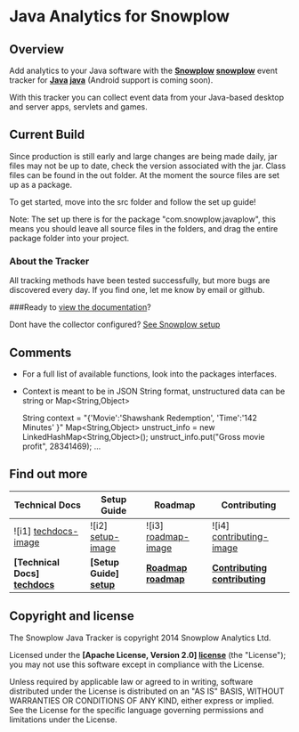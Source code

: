 # Java Analytics for Snowplow

## Overview

Add analytics to your Java software with the **[Snowplow] [snowplow]** event tracker for **[Java] [java]** (Android support is coming soon).

With this tracker you can collect event data from your Java-based desktop and server apps, servlets and games.

## Current Build

Since production is still early and large changes are being made daily, jar files may not be up to date, check the version associated with the jar. Class files can be found in the out folder. At the moment the source files are set up as a package.

To get started, move into the src folder and follow the set up guide!

Note: The set up there is for the package "com.snowplow.javaplow", this means you should leave all source files in the folders, and drag the entire package folder into your project. 

### About the Tracker

All tracking methods have been tested successfully, but more bugs are discovered every day. If you find one, let me know by email or github.

###Ready to [view the documentation][documentation]?

Dont have the collector configured? [See Snowplow setup][setup]

## Comments

- For a full list of available functions, look into the packages interfaces.
- Context is meant to be in JSON String format, unstructured data can be string or Map<String,Object>

	String context = "{'Movie':'Shawshank Redemption', 'Time':'142 Minutes' }"
	Map<String,Object> unstruct_info = new LinkedHashMap<String,Object>();
	unstruct_info.put("Gross movie profit", 28341469);
	...


## Find out more

| Technical Docs                  | Setup Guide               | Roadmap                 | Contributing                      |
|---------------------------------|---------------------------|-------------------------|-----------------------------------|
| ![i1] [techdocs-image]          | ![i2] [setup-image]       | ![i3] [roadmap-image]   | ![i4] [contributing-image]        |
| **[Technical Docs] [techdocs]** | **[Setup Guide] [setup]** | **[Roadmap] [roadmap]** | **[Contributing] [contributing]** |

## Copyright and license

The Snowplow Java Tracker is copyright 2014 Snowplow Analytics Ltd.

Licensed under the **[Apache License, Version 2.0] [license]** (the "License");
you may not use this software except in compliance with the License.

Unless required by applicable law or agreed to in writing, software
distributed under the License is distributed on an "AS IS" BASIS,
WITHOUT WARRANTIES OR CONDITIONS OF ANY KIND, either express or implied.
See the License for the specific language governing permissions and
limitations under the License.

[java]: http://www.java.com/en/

[snowplow]: http://snowplowanalytics.com

[dependencies]: https://drive.google.com/folderview?id=0B9v7AAtH8DSpWWZ1c3RUZjU3WlU&usp=sharing
[documentation]: https://gleasonk.github.io/Saggezza/JavaDoc/index.html

[techdocs-image]: https://d3i6fms1cm1j0i.cloudfront.net/github/images/techdocs.png
[setup-image]: https://d3i6fms1cm1j0i.cloudfront.net/github/images/setup.png
[roadmap-image]: https://d3i6fms1cm1j0i.cloudfront.net/github/images/roadmap.png
[contributing-image]: https://d3i6fms1cm1j0i.cloudfront.net/github/images/contributing.png

[techdocs]: https://github.com/snowplow/snowplow/wiki/Snowplow-technical-documentation
[setup]: https://github.com/snowplow/snowplow/wiki/Setting-up-Snowplow
[roadmap]: https://github.com/snowplow/snowplow/wiki
[contributing]: https://github.com/snowplow/snowplow/wiki/Contributing

[license]: http://www.apache.org/licenses/LICENSE-2.0
